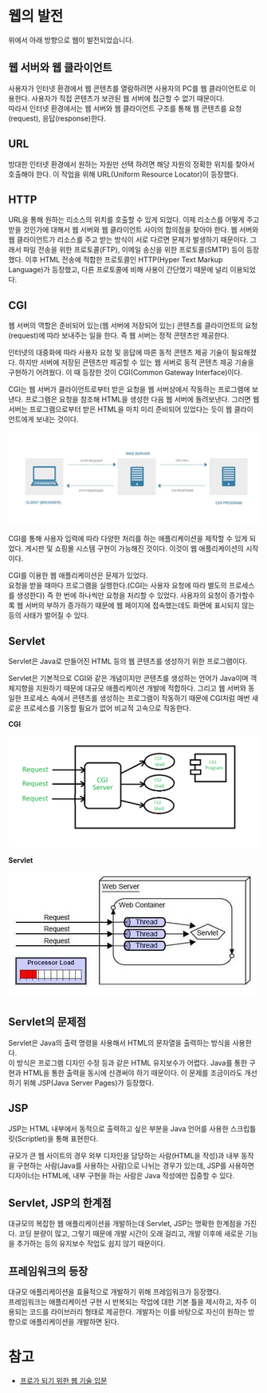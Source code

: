 # 웹의 발전

위에서 아래 방향으로 웹이 발전되었습니다.

## 웹 서버와 웹 클라이언트

사용자가 인터넷 환경에서 웹 콘텐츠를 열람하려면 사용자의 PC를 웹 클라이언트로 이용한다. 사용자가 직접 콘텐츠가 보관된 웹 서버에 접근할 수 없기 때문이다.  
따라서 인터넷 환경에서는 웹 서버와 웹 클라이언트 구조를 통해 웹 콘텐츠를 요청(request), 응답(response)한다.  

## URL

방대한 인터넷 환경에서 원하는 자원만 선택 하려면 해당 자원의 정확한 위치를 찾아서 호출해야 한다. 이 작업을 위해 URL(Uniform Resource Locator)이 등장했다. 

## HTTP

URL을 통해 원하는 리소스의 위치를 호출할 수 있게 되었다. 이제 리소스를 어떻게 주고받을 것인가에 대해서 웹 서버와 웹 클라이언트 사이의 합의점을 찾아야 한다. 웹 서버와 웹 클라이언트가 리소스를 주고 받는 방식이 서로 다르면 문제가 발생하기 때문이다. 그래서 파일 전송을 위한 프로토콜(FTP), 이메일 송신을 위한 프로토콜(SMTP) 등이 등장했다. 이후 HTML 전송에 적합한 프로토콜인 HTTP(Hyper Text Markup Language)가 등장했고, 다른 프로토콜에 비해 사용이 간단했기 때문에 널리 이용되었다.  

## CGI

웹 서버의 역할은 준비되어 있는(웹 서버에 저장되어 있는) 콘텐츠를 클라이언트의 요청(request)에 따라 보내주는 일을 한다. 즉 웹 서버는 정적 콘텐츠만 제공한다.

인터넷의 대중화에 따라 사용자 요청 및 응답에 따른 동적 콘텐츠 제공 기술이 필요해졌다. 하지만 서버에 저장된 콘텐츠만 제공할 수 있는 웹 서버로 동적 콘텐츠 제공 기술을 구현하기 어려웠다. 이 때 등장한 것이 CGI(Common Gateway Interface)이다.  

CGI는 웹 서버가 클라이언트로부터 받은 요청을 웹 서버상에서 작동하는 프로그램에 보낸다. 프로그램은 요청을 참조해 HTML을 생성한 다음 웹 서버에 돌려보낸다. 그러면 웹 서버는 프로그램으로부터 받은 HTML을 마치 미리 준비되어 있었다는 듯이 웹 클라이언트에게 보내는 것이다. 

![CGI 작동 방식](./image/cgi_1.png)

CGI를 통해 사용자 입력에 따라 다양한 처리를 하는 애플리케이션을 제작할 수 있게 되었다. 게시판 및 쇼핑몰 시스템 구현이 가능해진 것이다. 이것이 웹 애플리케이션의 시작이다.  

CGI를 이용한 웹 애플리케이션은 문제가 있었다.  
요청을 받을 때마다 프로그램을 실행한다.(CGI는 사용자 요청에 따라 별도의 프로세스를 생성한다) 즉 한 번에 하나씩만 요청을 처리할 수 있었다. 사용자의 요청이 증가할수록 웹 서버의 부하가 증가하기 때문에 웹 페이지에 접속했는데도 화면에 표시되지 않는 등의 사태가 벌어질 수 있다.

## Servlet

Servlet은 Java로 만들어진 HTML 등의 웹 콘텐츠를 생성하기 위한 프로그램이다. 

Servlet은 기본적으로 CGI와 같은 개념이지만 콘텐츠를 생성하는 언어가 Java이며 객체지향을 지원하기 때문에 대규모 애플리케이션 개발에 적합하다. 그리고 웹 서버와 동일한 프로세스 속에서 콘텐츠를 생성하는 프로그램이 작동하기 때문에 CGI처럼 매번 새로운 프로세스를 기동할 필요가 없어 비교적 고속으로 작동한다. 

**CGI**

![CGI 작동 방식](./image/cgi_2.png)

**Servlet**

![Servlet 작동 방식](./image/servlet_1.jpg)

## Servlet의 문제점

Servlet은 Java의 출력 명령을 사용해서 HTML의 문자열을 출력하는 방식을 사용한다.  
이 방식은 프로그램 디자인 수정 등과 같은 HTML 유지보수가 어렵다. Java를 통한 구현과 HTML을 통한 출력을 동시에 신경써야 하기 때문이다.
이 문제를 조금이라도 개선하기 위해 JSP(Java Server Pages)가 등장했다.

## JSP

JSP는 HTML 내부에서 동적으로 출력하고 싶은 부분을 Java 언어를 사용한 스크립틀릿(Scriptlet)을 통해 표현한다.  

규모가 큰 웹 사이트의 경우 외부 디자인을 담당하는 사람(HTML을 작성)과 내부 동작을 구현하는 사람(Java를 사용하는 사람)으로 나뉘는 경우가 있는데, JSP를 사용하면 디자이너는 HTML에, 내부 구현을 하는 사람은 Java 작성에만 집중할 수 있다.  

## Servlet, JSP의 한계점

대규모의 복잡한 웹 애플리케이션을 개발하는데 Servlet, JSP는 명확한 한계점을 가진다. 코딩 분량이 많고, 그렇기 때문에 개발 시간이 오래 걸리고, 개발 이후에 새로운 기능을 추가하는 등의 유지보수 작업도 쉽지 않기 때문이다.  

## 프레임워크의 등장

대규모 애플리케이션을 효율적으로 개발하기 위해 프레임워크가 등장했다.  
프레임워크는 애플리케이션 구현 시 반복되는 작업에 대한 기본 틀을 제시하고, 자주 이용되는 코드를 라이브러리 형태로 제공한다. 개발자는 이를 바탕으로 자신이 원하는 방향으로 애플리케이션을 개발하면 된다. 

# 참고
* [프로가 되기 위한 웹 기술 입문](http://www.yes24.com/Product/Goods/6721651)